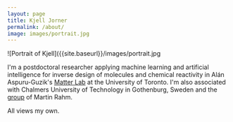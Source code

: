 ```yaml
---
layout: page
title: Kjell Jorner
permalink: /about/
image: images/portrait.jpg
---
```


![Portrait of Kjell]({{site.baseurl}}/images/portrait.jpg

I'm a postdoctoral researcher applying machine learning and artificial intelligence for inverse design of molecules and chemical reactivity in Alán Aspuru-Guzik's [Matter Lab](https://www.matter.toronto.edu) at the University of Toronto. I'm also associated with Chalmers University of Technology in Gothenburg, Sweden and the [group](https://rahmlab.com) of Martin Rahm.

All views my own.